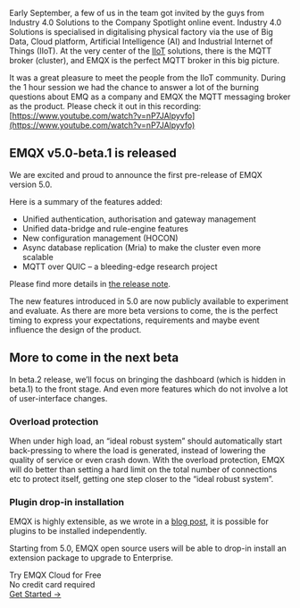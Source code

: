 Early September, a few of us in the team got invited by the guys from Industry 4.0 Solutions to the Company Spotlight online event. Industry 4.0 Solutions is specialised in digitalising physical factory via the use of Big Data, Cloud platform, Artificial Intelligence (AI) and Industrial Internet of Things (IIoT). At the very center of the [IIoT](https://www.emqx.com/en/blog/iiot-explained-examples-technologies-benefits-and-challenges) solutions, there is the MQTT broker (cluster), and EMQX is the perfect MQTT broker in this big picture.

It was a great pleasure to meet the people from the IIoT community. During the 1 hour session we had the chance to answer a lot of the burning questions about EMQ as a company and EMQX the MQTT messaging broker as the product. Please check it out in this recording: [https://www.youtube.com/watch?v=nP7JAlpyvfo](https://www.youtube.com/watch?v=nP7JAlpyvfo)

## EMQX v5.0-beta.1 is released

We are excited and proud to announce the first pre-release of EMQX version 5.0. 

Here is a summary of  the features added:

- Unified authentication, authorisation and gateway management
- Unified data-bridge and rule-engine features
- New configuration management (HOCON)
- Async database replication (Mria) to make the cluster even more scalable
- MQTT over QUIC – a bleeding-edge research project 

Please find more details in [the release note](https://github.com/emqx/emqx/discussions/5864).

The new features introduced in 5.0 are now publicly available to experiment and evaluate.
As there are more beta versions to come, the is the perfect timing to express your expectations, requirements and maybe event influence the design of the product.

## More to come in the next beta

In beta.2 release, we’ll focus on bringing the dashboard (which is hidden in beta.1) to the front stage. And even more features which do not involve a lot of user-interface changes.

### Overload protection

When under high load, an “ideal robust system” should automatically start back-pressing to where the load is generated, instead of lowering the quality of service or even crash down. With the overload protection, EMQX will do better than setting a hard limit on the total number of connections etc to protect itself, getting one step closer to the “ideal robust system”.

### Plugin drop-in installation

EMQX is highly extensible, as we wrote in a [blog post](https://www.emqx.com/en/blog/develop-and-deploy-emqx-plugin-for-enterprise-4-3), it is possible for plugins to be installed independently.

Starting from 5.0, EMQX open source users will be able to drop-in install an extension package to upgrade to Enterprise.


<section class="promotion">
    <div>
        Try EMQX Cloud for Free
        <div class="is-size-14 is-text-normal has-text-weight-normal">No credit card required</div>
    </div>
    <a href="https://accounts.emqx.com/signup?continue=https://cloud-intl.emqx.com/console/deployments/0?oper=new" class="button is-gradient px-5">Get Started →</a >
</section>
